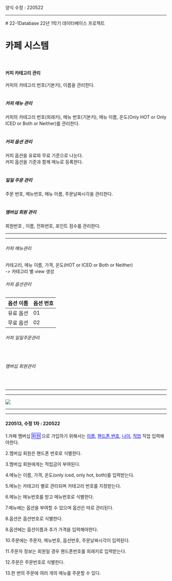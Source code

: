 양식 수정 : 220522
<hr>
# 22-1Database
22년 1학기 데이터베이스 프로젝트

<h1>카페 시스템</h1>
<br>
<h4>커피 카테고리 관리</h4>
커피의 카테고리 번호(기본키), 이름을 관리한다.<br>
<br>
<h5>커피 메뉴 관리</h5>
커피의 카테고리 번호(외래키), 메뉴 번호(기본키), 메뉴 이름, 온도(Only HOT or Only ICED or Both or Neither)를 관리한다.<br>
<br>
<h5>커피 옵션 관리</h5>
커피 옵션을 유료와 무료 기준으로 나눈다.<br>
커피 옵션을 기준과 함께 메뉴로 등록한다. <br>
<br>
<h5>일일 주문 관리</h5>
주문 번호, 메뉴번호, 메뉴 이름, 주문날짜시각을 관리한다.<br>
<br>
<h5>멤버십 회원 관리</h5>
회원번호 , 이름, 전화번호, 포인트 점수를 관리한다.<br>
<hr>
<hr>
<h6>커피 메뉴관리</h6>
<h7>카테고리, 메뉴 이름, 가격, 온도(HOT or ICED or Both or Neither)</h7>
<br>-> 카테고리 별 view 생성
<br>
<h6>커피 옵션관리</h6>
<table>
  <thead>
    <th>옵션 이름</th>
    <th>옵션 번호</th>
  </thead>
  <tbody>
    <tr>
      <td>유료 옵션</td>
      <td>01</td>
    </tr>
    <tr>
      <td>무료 옵션</td>
      <td>02</td>
    </tr>
  </tbody>
</table>
<h6>커피 일일주문관리</h6>
<br><h6>멤버십 회원관리</h6>
<br>
<hr>
<hr>
<img src="https://user-images.githubusercontent.com/69462861/161521731-15e61450-b19a-4882-b201-e6cbbb56dec7.png"></img>
<hr>
<hr>
<h4>220513, 수정 1차 : 220522</h4>
<p>1.카페 멤버십 <span style="border: blue 1px solid;color: #0000FF;">회원</span>
    으로 가입하기 위해서는
    <span style="color: #0000FF; text-decoration: underline; text-decoration-color: #0000FF;">이름</span>,
    <span style="color: #0000FF; text-decoration: underline; text-decoration-color: #0000FF;">핸드폰 번호</span>,
    <span style="color: #0000FF; text-decoration: underline; text-decoration-color: #0000FF;"><u>나이</u></span>,
    <span style="color: #0000FF; text-decoration: underline; text-decoration-color: #0000FF;">직업</span> 직업 입력해야한다.</p>
<p>2.멤버십 회원은 핸드폰 번호로 식별한다.</p>
<p>3.멤버십 회원에게는 적립금이 부여된다.</p>
<p>4.메뉴는 이름, 가격, 온도(only iced, only hot, both)를 입력받는다.</p>
<p>5.메뉴는 카테고리 별로 관리되며 카테고리 번호를 지정받는다.</p>
<p>6.메뉴는 메뉴번호를 받고 메뉴번호로 식별한다.</p>
<p>7.메뉴에는 옵션을 부여할 수 있으며 옵션은 따로 관리된다.</p>
<p>8.옵션은 옵션번호로 식별한다.</p>
<p>9.옵션에는 옵션이름과 추가 가격을 입력해야한다.</p>
<p>10.주문에는 주문자, 메뉴번호, 옵션번호, 주문날짜시각이 입력된다.</p>
<p>11.주문자 정보는 회원일 경우 핸드폰번호를 외래키로 입력받는다.</p>
<p>12.주문은 주문번호로 식별한다.</p>
<p>13.한 번의 주문에 여러 개의 메뉴를 주문할 수 있다.</p>
